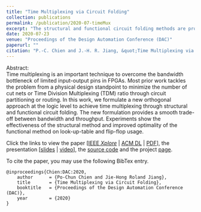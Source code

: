 ```yaml
---
title: "Time Multiplexing via Circuit Folding"
collection: publications
permalink: /publication/2020-07-timeMux
excerpt: "The structural and functional circuit folding methods are proposed to address time multiplexing in multi-FPGA system. These methods may potentially help alleviate the bottleneck of limited inter-chip I/O bandwidth."
date: 2020-07-23
venue: "Proceedings of the Design Automation Conference (DAC)"
paperurl: ""
citation: "P.-C. Chien and J.-H. R. Jiang, &quot;Time Multiplexing via Circuit Folding,&quot; <i>in Proceedings of the Design Automation Conference (DAC)</i>, 2020."
---
```

Abstract:  
Time multiplexing is an important technique to overcome the bandwidth bottleneck of limited input-output pins in FPGAs.
Most prior work tackles the problem from a physical design standpoint to minimize the number of cut nets or Time Division Multiplexing (TDM) ratio through circuit partitioning or routing.
In this work, we formulate a new orthogonal approach at the logic level to achieve time multiplexing through structural and functional circuit folding.
The new formulation provides a smooth trade-off between bandwidth and throughput.
Experiments show the effectiveness of the structural method and improved optimality of the functional method on look-up-table and flip-flop usage.

Click the links to view the paper [[IEEE *Xplore*](https://ieeexplore.ieee.org/document/9218552) &#124; [ACM DL](https://dl.acm.org/doi/10.5555/3437539.3437575) &#124; [PDF](http://po-chun-chien.github.io/files/papers/dac20_tm.pdf)], the presentation [[slides](http://po-chun-chien.github.io/files/slides/dac20_tm_slides.pdf) &#124; [video](https://drive.google.com/file/d/10DEV1OVY9kAqCohN_r78ly3z4wCUE18V/view?usp=sharing)], the [source code](https://github.com/NTU-ALComLab/ext-folding) and the project [page](https://po-chun-chien.github.io/projects/4.tm/).

To cite the paper, you may use the following BibTex entry.
<pre><code>@inproceedings{Chien:DAC:2020,
    author      = {Po-Chun Chien and Jie-Hong Roland Jiang},
    title       = {Time Multiplexing via Circuit Folding},
    booktitle   = {Proceedings of the Design Automation Conference (DAC)},
    year        = {2020}
}</code></pre>